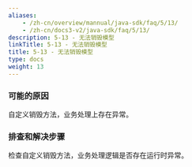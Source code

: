 ```yaml
---
aliases:
    - /zh-cn/overview/mannual/java-sdk/faq/5/13/
    - /zh-cn/docs3-v2/java-sdk/faq/5/13/
description: 5-13 - 无法销毁模型
linkTitle: 5-13 - 无法销毁模型
title: 5-13 - 无法销毁模型
type: docs
weight: 13
---
```







### 可能的原因

自定义销毁方法，业务处理上存在异常。

### 排查和解决步骤

检查自定义销毁方法，业务处理逻辑是否存在运行时异常。